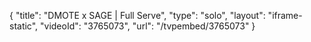 {
    "title": "DMOTE x SAGE | Full Serve",
    "type": "solo",
    "layout": "iframe-static",
    "videoId": "3765073",
    "url": "\/tvpembed\/3765073"
}